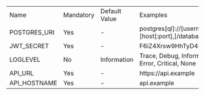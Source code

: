<table><tbody><tr><td>Name</td><td>Mandatory</td><td>Default Value</td><td>Examples</td></tr><tr><td>POSTGRES_URI</td><td>Yes</td><td>-</td><td>postgres[ql]://[username[:password]@][host[:port],]/database[?parameter_list]</td></tr><tr><td>JWT_SECRET</td><td>Yes</td><td>-</td><td>F6iZ4Xrsw9HhTyD4BTUtz</td></tr><tr><td>LOGLEVEL</td><td>No</td><td>Information</td><td>Trace, Debug, Information, Warning, Error, Critical, None</td></tr><tr><td>API_URL</td><td>Yes</td><td>-</td><td>https://api.example</td></tr><tr><td>API_HOSTNAME</td><td>Yes</td><td>-</td><td>api.example</td></tr></tbody></table>
